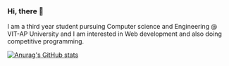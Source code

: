 ### Hi, there 👋

I am a third year student pursuing Computer science and Engineering @ VIT-AP University and I am interested in Web development and also doing competitive programming.

[![Anurag's GitHub stats](https://github-readme-stats.vercel.app/api?username=bhargav-jaldu)](https://github.com/anuraghazra/github-readme-stats)
